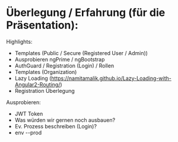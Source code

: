 # Überlegung / Erfahrung (für die Präsentation):

Highlights:

- Templates (Public / Secure (Registered User / Admin))
- Ausprobieren ngPrime / ngBootstrap
- AuthGuard / Registration (Login) / Rollen
- Templates (Organization)
- Lazy Loading (https://namitamalik.github.io/Lazy-Loading-with-Angular2-Routing/)
- Registration Überlegung

Ausprobieren:

- JWT Token
- Was würden wir gernen noch ausbauen?
- Ev. Prozess beschreiben (Login)?
- env --prod
